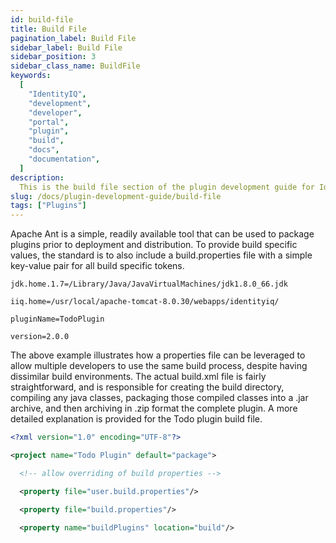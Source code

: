 ```yaml
---
id: build-file
title: Build File
pagination_label: Build File
sidebar_label: Build File
sidebar_position: 3
sidebar_class_name: BuildFile
keywords:
  [
    "IdentityIQ",
    "development",
    "developer",
    "portal",
    "plugin",
    "build",
    "docs",
    "documentation",
  ]
description:
  This is the build file section of the plugin development guide for IdentityIQ.
slug: /docs/plugin-development-guide/build-file
tags: ["Plugins"]
---
```


Apache Ant is a simple, readily available tool that can be used to package
plugins prior to deployment and distribution. To provide build specific values,
the standard is to also include a build.properties file with a simple key-value
pair for all build specific tokens.

```
jdk.home.1.7=/Library/Java/JavaVirtualMachines/jdk1.8.0_66.jdk

iiq.home=/usr/local/apache-tomcat-8.0.30/webapps/identityiq/

pluginName=TodoPlugin

version=2.0.0
```

The above example illustrates how a properties file can be leveraged to allow
multiple developers to use the same build process, despite having dissimilar
build environments. The actual build.xml file is fairly straightforward, and is
responsible for creating the build directory, compiling any java classes,
packaging those compiled classes into a .jar archive, and then archiving in .zip
format the complete plugin. A more detailed explanation is provided for the Todo
plugin build file.

```xml
<?xml version="1.0" encoding="UTF-8"?>

<project name="Todo Plugin" default="package">

  <!-- allow overriding of build properties -->

  <property file="user.build.properties"/>

  <property file="build.properties"/>

  <property name="buildPlugins" location="build"/>
```
